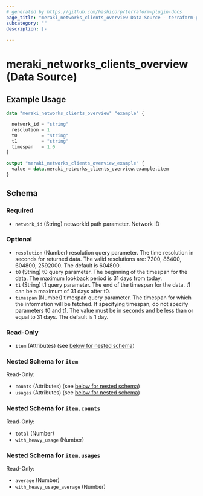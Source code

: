 ```yaml
---
# generated by https://github.com/hashicorp/terraform-plugin-docs
page_title: "meraki_networks_clients_overview Data Source - terraform-provider-meraki"
subcategory: ""
description: |-
  
---
```


# meraki_networks_clients_overview (Data Source)



## Example Usage

```terraform
data "meraki_networks_clients_overview" "example" {

  network_id = "string"
  resolution = 1
  t0         = "string"
  t1         = "string"
  timespan   = 1.0
}

output "meraki_networks_clients_overview_example" {
  value = data.meraki_networks_clients_overview.example.item
}
```

<!-- schema generated by tfplugindocs -->
## Schema

### Required

- `network_id` (String) networkId path parameter. Network ID

### Optional

- `resolution` (Number) resolution query parameter. The time resolution in seconds for returned data. The valid resolutions are: 7200, 86400, 604800, 2592000. The default is 604800.
- `t0` (String) t0 query parameter. The beginning of the timespan for the data. The maximum lookback period is 31 days from today.
- `t1` (String) t1 query parameter. The end of the timespan for the data. t1 can be a maximum of 31 days after t0.
- `timespan` (Number) timespan query parameter. The timespan for which the information will be fetched. If specifying timespan, do not specify parameters t0 and t1. The value must be in seconds and be less than or equal to 31 days. The default is 1 day.

### Read-Only

- `item` (Attributes) (see [below for nested schema](#nestedatt--item))

<a id="nestedatt--item"></a>
### Nested Schema for `item`

Read-Only:

- `counts` (Attributes) (see [below for nested schema](#nestedatt--item--counts))
- `usages` (Attributes) (see [below for nested schema](#nestedatt--item--usages))

<a id="nestedatt--item--counts"></a>
### Nested Schema for `item.counts`

Read-Only:

- `total` (Number)
- `with_heavy_usage` (Number)


<a id="nestedatt--item--usages"></a>
### Nested Schema for `item.usages`

Read-Only:

- `average` (Number)
- `with_heavy_usage_average` (Number)

